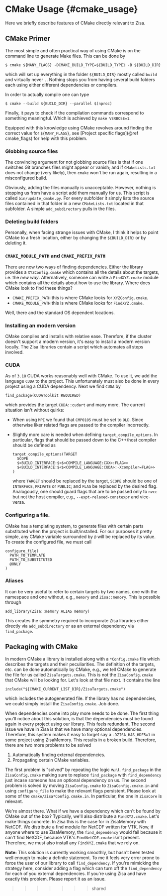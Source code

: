 # CMake Usage                                                     {#cmake_usage}
Here we briefly describe features of CMake directly relevant to Zisa.

## CMake Primer
The most simple and often practical way of using CMake is on the command line to
generate Make files. This can be done by

    $ cmake ${MANY_FLAGS} -DCMAKE_BUILD_TYPE=${BUILD_TYPE} -B ${BUILD_DIR}

which will set up everything in the folder `${BUILD_DIR}` mostly called
`build` and virtually never `.`. Nothing stops you from having several build
folders each using either different dependencies or compilers.

In order to actually compile one can type

    $ cmake --build ${BUILD_DIR} --parallel $(nproc)

Finally, it pays to check if the compilation commands correspond to something
meaningful. Which is achieved by `make VERBOSE=1`.

Equipped with this knowledge using CMake revolves around finding the correct
value for `${MANY_FLAGS}`, see [Project specific flags](@ref cmake_flags) for help
with this problem.

### Globbing source files
The convincing argument for not globbing source files is that if one switches
Git branches files might appear or vanish; and if `CMakeLists.txt` does not
change (very likely), then `cmake` won't be run again, resulting in a
misconfigured build.

Obviously, adding the files manually is unacceptable. However, nothing is
stopping us from have a script add them manually for us. This script is called
`bin/update_cmake.py`. For every subfolder it simply lists the source files
contained in that folder in a new `CMakeLists.txt` located in that subfolder. A
simple `add_subdirectory` pulls in the files.

### Deleting build folders
Personally, when facing strange issues with CMake, I think it helps to point
CMake to a fresh location, either by changing the `${BUILD_DIR}` or by deleting
it.

### `CMAKE_MODULE_PATH` and `CMAKE_PREFIX_PATH`
There are now two ways of finding dependencies. Either the library provides a
`XYZConfig.cmake` which contains all the details about the targets, i.e. the
*new way*. Alternatively, someone can write a `FindXYZ.cmake` module which
contains all the details about how to use the library. Where does CMake look to
find these things?

* `CMAKE_PREFIX_PATH` this is where CMake looks for `XYZConfig.cmake`.
* `CMAKE_MODULE_PATH` this is where CMake looks for `FindXYZ.cmake`.

Well, there and the standard OS dependent locations.

### Installing an modern version
CMake compiles and installs with relative ease. Therefore, if the cluster
doesn't support a modern version, it's easy to install a modern version
locally. The Zisa libraries contain a script which automates all steps involved.

### CUDA
As of `3.18` CUDA works reasonably well with CMake. To use it, we add the
language `CUDA` to the project. This unfortunately must also be done in every
project using a CUDA dependency. Next we find `CUDA` by

    find_package(CUDAToolkit REQUIRED)

which provides the target `CUDA::cudart` and many more. The current situation
isn't without quirks:

* When using `MPI` we found that `CMP0105` must be set to `OLD`. Since
  otherwise liker related flags are passed to the compiler incorrectly.

* Slightly more care is needed when defining `target_compile_options`.  In
  particular, flags that should be passed down to the C++/host compiler
  should be defined as
  ```
  target_compile_options(TARGET
    SCOPE
    $<BUILD_INTERFACE:$<$<COMPILE_LANGUAGE:CXX>:FLAG>>
    $<BUILD_INTERFACE:$<$<COMPILE_LANGUAGE:CUDA>:-Xcompiler=FLAG>>
  )
  ```
  where `TARGET` should be replaced by the target, `SCOPE` should be one of
  `INTERFACE`, `PRIVATE` or `PUBLIC`; and `FLAG` be replaced by the desired
  flag. Analogously, one should guard flags that are to be passed only to `nvcc`
  but not the host compiler, e.g., `--expt-relaxed-constexpr` and vice-versa.


### Configuring a file.
CMake has a templating system, to generate files with certain parts substituted
when the project is built/installed. For our purposes it pretty simple, any
CMake variable surrounded by `@` will be replaced by its value. To create the
configured file, we must call
```
configure_file(
  PATH_TO_TEMPLATE
  PATH_TO_SUBSTITUTED
  @ONLY
)
```

### Aliases
It can be very useful to refer to certain targets by two names, one with the
namespace and one without, e.g., `memory` and `Zisa::memory`. This is possible
through
```
add_library(Zisa::memory ALIAS memory)
```
This creates the symmetry required to incorporate Zisa libraries either directly
via `add_subdirectory` or as an external dependency via `find_package`.

## Packaging with CMake
In modern CMake a library is installed along with a `*Config.cmake` file which
describes the targets and their peculiarities. The definition of the targets,
etc. can be done automatically by CMake, e.g., we tell CMake to generate the
file for us called `ZisaTargets.cmake`. This is not the `ZisaConfig.cmake` that
CMake will be looking for. Let's look at that file next. It contains the line
```
include("${CMAKE_CURRENT_LIST_DIR}/ZisaTargets.cmake")
```
which includes the autogenerated file. If the library has no dependencies, we
could simply install the `ZisaConfig.cmake`. Job done.

When dependencies come into play more needs to be done. The first thing you'll
notice about this solution, is that the dependencies must be found again in
every project using our library. This feels redundant. The second issue we have
in Zisa is that we have many optional dependencies. Therefore, this system
makes it easy to forget say a `-DZISA_HAS_HDF5=1` in some project using
ZisaMemory. This results in a broken build. Therefore, there are two more
problems to be solved

1. Automatically finding external dependencies.
2. Propagating certain CMake variables.

The first problem is "solved" by repeating the logic w.r.t. `find_package` in the
`ZisaConfig.cmake` making sure to replace `find_package` with `find_dependency`
just incase someone has an optional dependency on us. The second problem is
solved by moving `ZisaConfig.cmake` to `ZisaConfig.cmake.in` and using
`configure_file` to make the relevant flags persistent. Please look at some of
the `cmake/Zisa*Config.cmake.in`. In particular, the one in `ZisaCore` is
relevant.

We're almost there. What if we have a dependency which can't be found by CMake
out of the box? Typically, we'll also distribute a `FindXYZ.cmake`. Let's make
things concrete. In Zisa this is the case for in ZisaMemory with NetCDF. We
distribute a find module for NetCDF written for VTK. Now, if anyone where to
use ZisaMemory, the `find_dependency` would fail because it can't find NetCDF,
because VTK's `FindNetCDF.cmake` isn't present. Therefore, we must also install
any `FindXYZ.cmake` that we rely on.

**Note:** This solution is currently working smoothly, but hasn't been tested
well enough to make a definite statement. To me it feels very error prone to
force the user of our library to call `find_dependency`. If you're mimicking
the strategy here, consider adding a flag which can turn off the
`find_dependency` for each of you external dependencies. If you're using Zisa
and have exactly this problem. Please report it as an issue.
>>>>>>> shared
